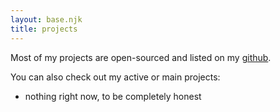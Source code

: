 ```yaml
---
layout: base.njk
title: projects
---
```


Most of my projects are open-sourced and listed on my <a href="https://github.com/abulujayn" target="_blank">github</a>.

You can also check out my active or main projects:
- nothing right now, to be completely honest